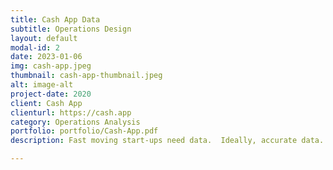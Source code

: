 ```yaml
---
title: Cash App Data
subtitle: Operations Design
layout: default
modal-id: 2
date: 2023-01-06
img: cash-app.jpeg
thumbnail: cash-app-thumbnail.jpeg
alt: image-alt
project-date: 2020
client: Cash App
clienturl: https://cash.app
category: Operations Analysis
portfolio: portfolio/Cash-App.pdf
description: Fast moving start-ups need data.  Ideally, accurate data.  But fast moving start-ups will make do with fast data from wherever they can find it.  When I first got to Cash App as the Operations Data Team Lead, my first task was to build consensus by getting everyone to use the same set of reports.

---
```

